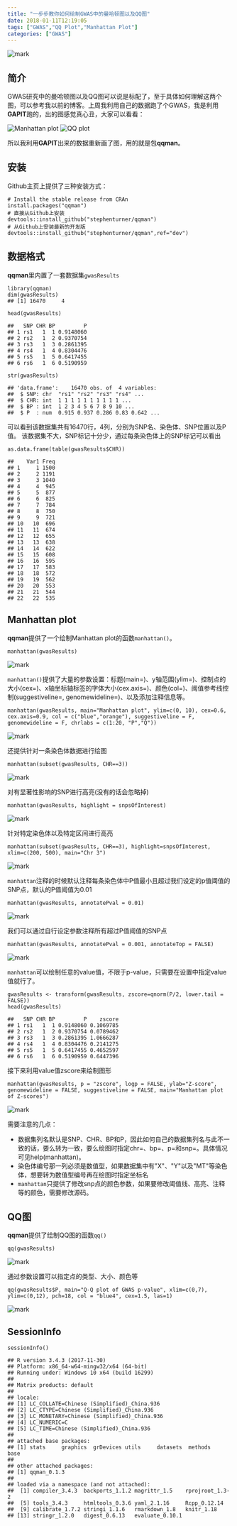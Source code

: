 ```yaml
---
title: "一步步教你如何绘制GWAS中的曼哈顿图以及QQ图"
date: 2018-01-11T12:19:05
tags: ["GWAS","QQ Plot","Manhattan Plot"]
categories: ["GWAS"]
---
```


![mark](https://github.com/YTLogos/Pic_blog/blob/master/EE3ce1m2L2.png?raw=true)
## 简介
GWAS研究中的曼哈顿图以及QQ图可以说是标配了，至于具体如何理解这两个图，可以参考我以前的博客。上周我利用自己的数据跑了个GWAS，我是利用**GAPIT**跑的，出的图感觉真心丑，大家可以看看：
<!--more-->

![Manhattan plot](https://github.com/YTLogos/Pic_blog/blob/master/iAm97eG6FD.png?raw=true)
![QQ plot](https://github.com/YTLogos/Pic_blog/blob/master/im6b1iJ7FE.png?raw=true)

所以我利用**GAPIT**出来的数据重新画了图，用的就是包**qqman**。



## 安装
Github主页上提供了三种安装方式：
```
# Install the stable release from CRAn
install.packages("qqman")
# 直接从Github上安装
devtools::install_github("stephenturner/qqman")
# 从Github上安装最新的开发版
devtools::install_github("stephenturner/qqman",ref="dev")
```

## 数据格式
**qqman**里内置了一套数据集`gwasResults`
```{r}
library(qqman)
dim(gwasResults)
## [1] 16470     4
```
```
head(gwasResults)
```
```
##   SNP CHR BP         P
## 1 rs1   1  1 0.9148060
## 2 rs2   1  2 0.9370754
## 3 rs3   1  3 0.2861395
## 4 rs4   1  4 0.8304476
## 5 rs5   1  5 0.6417455
## 6 rs6   1  6 0.5190959
```
```
str(gwasResults)
```
```
## 'data.frame':    16470 obs. of  4 variables:
##  $ SNP: chr  "rs1" "rs2" "rs3" "rs4" ...
##  $ CHR: int  1 1 1 1 1 1 1 1 1 1 ...
##  $ BP : int  1 2 3 4 5 6 7 8 9 10 ...
##  $ P  : num  0.915 0.937 0.286 0.83 0.642 ...
```

可以看到该数据集共有16470行，4列，分别为SNP名、染色体、SNP位置以及P值。
该数据集不大，SNP标记十分少，通过每条染色体上的SNP标记可以看出
```{r}
as.data.frame(table(gwasResults$CHR))
```
```
##    Var1 Freq
## 1     1 1500
## 2     2 1191
## 3     3 1040
## 4     4  945
## 5     5  877
## 6     6  825
## 7     7  784
## 8     8  750
## 9     9  721
## 10   10  696
## 11   11  674
## 12   12  655
## 13   13  638
## 14   14  622
## 15   15  608
## 16   16  595
## 17   17  583
## 18   18  572
## 19   19  562
## 20   20  553
## 21   21  544
## 22   22  535
```


## Manhattan plot

**qqman**提供了一个绘制Manhattan plot的函数`manhattan()`。
```{r}
manhattan(gwasResults)
```
![mark](https://github.com/YTLogos/Pic_blog/blob/master/h6dGbBmlkI.png?raw=true)


`manhattan()`提供了大量的参数设置：标题(main=)、y轴范围(ylim=)、控制点的大小(cex=)、x轴坐标轴标签的字体大小(cex.axis=)、颜色(col=)、阈值参考线控制(suggestiveline=, genomewideline=)、以及添加注释信息等。

```{r}
manhattan(gwasResults, main="Manhattan plot", ylim=c(0, 10), cex=0.6, cex.axis=0.9, col = c("blue","orange"), suggestiveline = F, genomewideline = F, chrlabs = c(1:20, "P","Q"))
```
![mark](https://github.com/YTLogos/Pic_blog/blob/master/LHmie5lJJI.png?raw=true)

还提供针对一条染色体数据进行绘图
```{r}
manhattan(subset(gwasResults, CHR==3))
```
![mark](https://github.com/YTLogos/Pic_blog/blob/master/a7062c4K9L.png?raw=true)

对有显著性影响的SNP进行高亮(没有的话会忽略掉)
```{r}
manhattan(gwasResults, highlight = snpsOfInterest)
```
![mark](https://github.com/YTLogos/Pic_blog/blob/master/e3lD9c1706.png?raw=true)

针对特定染色体以及特定区间进行高亮
```{r}
manhattan(subset(gwasResults, CHR==3), highlight=snpsOfInterest, xlim=c(200, 500), main="Chr 3")
```
![mark](https://github.com/YTLogos/Pic_blog/blob/master/el9mh4j8mJ.png?raw=true)

`manhattan`注释的时候默认注释每条染色体中P值最小且超过我们设定的p值阈值的SNP点，默认的P值阈值为0.01
```{r}
manhattan(gwasResults, annotatePval = 0.01)
```
![mark](https://github.com/YTLogos/Pic_blog/blob/master/36G2LmhlCm.png?raw=true)

我们可以通过自行设定参数注释所有超过P值阈值的SNP点
```{r}
manhattan(gwasResults, annotatePval = 0.001, annotateTop = FALSE)
```
![mark](https://github.com/YTLogos/Pic_blog/blob/master/0f84LHbID9.png?raw=true)

`manhattan`可以绘制任意的value值，不限于p-value，只需要在设置中指定value值就行了。
```{r}
gwasResults <- transform(gwasResults, zscore=qnorm(P/2, lower.tail = FALSE))
head(gwasResults)
```
```
##   SNP CHR BP         P    zscore
## 1 rs1   1  1 0.9148060 0.1069785
## 2 rs2   1  2 0.9370754 0.0789462
## 3 rs3   1  3 0.2861395 1.0666287
## 4 rs4   1  4 0.8304476 0.2141275
## 5 rs5   1  5 0.6417455 0.4652597
## 6 rs6   1  6 0.5190959 0.6447396
```

接下来利用value值zscore来绘制图形
```{r}
manhattan(gwasResults, p = "zscore", logp = FALSE, ylab="Z-score", genomewideline = FALSE, suggestiveline = FALSE, main="Manhattan plot of Z-scores")
```
![mark](https://github.com/YTLogos/Pic_blog/blob/master/d5K199L3lh.png?raw=true)

需要注意的几点：

* 数据集列名默认是SNP、CHR、BP和P，因此如何自己的数据集列名与此不一致的话，要么转为一致，要么绘图时指定chr=、bp=、p=和snp=。具体情况可见help(manhattan)。
* 染色体编号那一列必须是数值型，如果数据集中有"X"、"Y"以及"MT"等染色体，想要转为数值型编号再在绘图时指定坐标名
* `manhattan`只提供了修改snp点的颜色参数，如果要修改阈值线、高亮、注释等的颜色，需要修改源码。

## QQ图

**qqman**提供了绘制QQ图的函数`qq()`

```{r}
qq(gwasResults)
```
![mark](https://github.com/YTLogos/Pic_blog/blob/master/25aI37Ld3g.png?raw=true)

通过参数设置可以指定点的类型、大小、颜色等
```{r}
qq(gwasResults$P, main="Q-Q plot of GWAS p-value", xlim=c(0,7), ylim=c(0,12), pch=18, col = "blue4", cex=1.5, las=1)
```
![mark](https://github.com/YTLogos/Pic_blog/blob/master/9hlig1ajam.png?raw=true)

## SessionInfo
```{r}
sessionInfo()
```
```
## R version 3.4.3 (2017-11-30)
## Platform: x86_64-w64-mingw32/x64 (64-bit)
## Running under: Windows 10 x64 (build 16299)
## 
## Matrix products: default
## 
## locale:
## [1] LC_COLLATE=Chinese (Simplified)_China.936 
## [2] LC_CTYPE=Chinese (Simplified)_China.936   
## [3] LC_MONETARY=Chinese (Simplified)_China.936
## [4] LC_NUMERIC=C                              
## [5] LC_TIME=Chinese (Simplified)_China.936    
## 
## attached base packages:
## [1] stats     graphics  grDevices utils     datasets  methods   base     
## 
## other attached packages:
## [1] qqman_0.1.3
## 
## loaded via a namespace (and not attached):
##  [1] compiler_3.4.3  backports_1.1.2 magrittr_1.5    rprojroot_1.3-2
##  [5] tools_3.4.3     htmltools_0.3.6 yaml_2.1.16     Rcpp_0.12.14   
##  [9] calibrate_1.7.2 stringi_1.1.6   rmarkdown_1.8   knitr_1.18     
## [13] stringr_1.2.0   digest_0.6.13   evaluate_0.10.1
```
